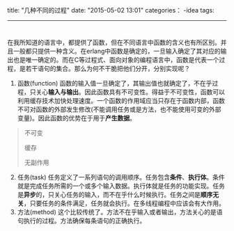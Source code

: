 title: "几种不同的过程"
date: "2015-05-02 13:01"
categories：
    -idea
tags:
    
---
# 

  在我所知道的语言中，都提供了函数，但在不同语言中函数的含义也有所区别。并且一般都只提供一种含义。在erlang中函数是确定的，一旦输入确定了其对应的输出也是唯一确定的。而在C等过程式、面向对象的编程语言中，函数是代表一个过程，是若干语句的集合。那么为何不干脆把他们分开，分别实现呢？

1. 函数(function)
  函数的输入值一旦确定了，其输出值也就确定了，不在乎过程，只关心**输入与输出**。因此函数具有不可变性。得益于不可变性，函数可以利用缓存技术加快处理速度。一个函数的作用域应当只存在于函数内部，函数不可对函数的外部发生修改(不能调用任务或是方法，也不能使用可变的外部变量)。因此函数的优势在于用于**产生数据**。

> 不可变
> 
> 缓存
> 
> 无副作用


2. 任务(task)
  任务定义了一系列语句的调用顺序。任务包含**条件**、**执行体**。条件就是完成任务所需的一个或多个输入数据。执行体就是任务的功能实现。任务是**异步**的，只关心任务的输入，而不在乎什么时候执行。任务之间是**顺序无关**，只要任务的条件满足，任务就会执行。在多线程编程中应该会有大作用。
3. 方法(method)
  这个比较传统了。方法不在乎输入或者输出，方法关心的是语句执行的过程。方法确保每条语句的正确执行。
